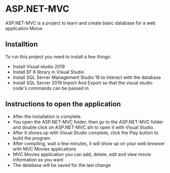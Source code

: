 # ASP.NET-MVC
ASP.NET-MVC is a project to learn and create basic database for a web application Moive 
## Installtion 
To run this project you need to install a few things:
- Install Visual studio 2019
- Install EF 6 library in Visual Studio
- Install SQL Server Management Studio 18 to interact with the database
- Install SQL Server 2019 Import And Export so that the visual studio code's commands can be passed in
## Instructions to open the application
- After the installation is complete.
- You open the ASP.NET-MVC folder, then go to the ASP.NET-MVC folder and double click on ASP.NET-MVC.sln to open it with Visual Studio.
- After it shows up with Visual Studio complete, click the Play button to build the program.
- After compiling, wait a few minutes, it will show up on your web browser with MVC Movies applications
- MVC Movies application you can add, delete, edit and view movie information as you want
- The database will be saved for the last change

